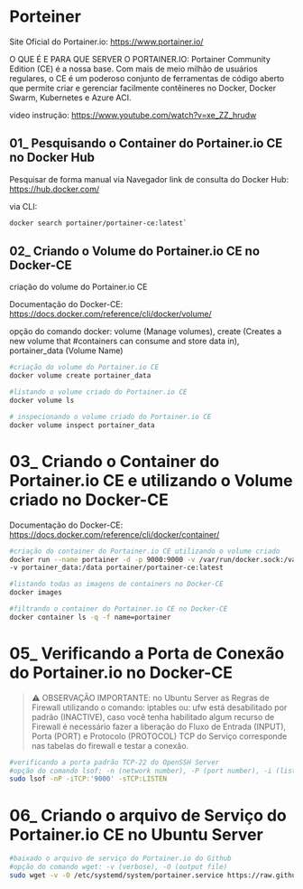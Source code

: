 # Porteiner


Site Oficial do Portainer.io: https://www.portainer.io/

O QUE É E PARA QUE SERVER O PORTAINER.IO: 
Portainer Community Edition (CE) é a nossa base. Com mais de meio milhão de usuários regulares, o CE é um poderoso conjunto de ferramentas de código aberto que permite criar e gerenciar facilmente contêineres no Docker, Docker Swarm, Kubernetes e Azure ACI.

video instrução: https://www.youtube.com/watch?v=xe_ZZ_hrudw

## 01_ Pesquisando o Container do Portainer.io CE no Docker Hub


Pesquisar de forma manual via Navegador link de consulta do Docker Hub: https://hub.docker.com/

via CLI: 
```bash 
docker search portainer/portainer-ce:latest`
```

## 02_ Criando o Volume do Portainer.io CE no Docker-CE
criação do volume do Portainer.io CE

Documentação do Docker-CE: https://docs.docker.com/reference/cli/docker/volume/

opção do comando docker:
 volume (Manage volumes),
  create (Creates a new volume that 
#containers can consume and store data in), portainer_data (Volume Name)

```bash 
#criação do volume do Portainer.io CE
docker volume create portainer_data

#listando o volume criado do Portainer.io CE
docker volume ls

# inspecionando o volume criado do Portainer.io CE
docker volume inspect portainer_data
```
# 03_ Criando o Container do Portainer.io CE e utilizando o Volume criado no Docker-CE

Documentação do Docker-CE: https://docs.docker.com/reference/cli/docker/container/
```bash
#criação do container do Portainer.io CE utilizando o volume criado
docker run --name portainer -d -p 9000:9000 -v /var/run/docker.sock:/var/run/docker.sock \
-v portainer_data:/data portainer/portainer-ce:latest

#listando todas as imagens de containers no Docker-CE
docker images

#filtrando o container do Portainer.io CE no Docker-CE
docker container ls -q -f name=portainer
```
# 05_ Verificando a Porta de Conexão do Portainer.io no Docker-CE
> ⚠ OBSERVAÇÃO IMPORTANTE: no Ubuntu Server as Regras de Firewall utilizando o comando: iptables ou: ufw está desabilitado por padrão (INACTIVE), caso você tenha habilitado algum recurso de Firewall é necessário fazer a liberação do Fluxo de Entrada (INPUT), Porta (PORT) e Protocolo (PROTOCOL) TCP do Serviço corresponde nas tabelas do firewall e testar a conexão.

```bash
#verificando a porta padrão TCP-22 do OpenSSH Server
#opção do comando lsof: -n (network number), -P (port number), -i (list IP Address), -s (alone directs)
sudo lsof -nP -iTCP:'9000' -sTCP:LISTEN
```

# 06_ Criando o arquivo de Serviço do Portainer.io CE no Ubuntu Server
```bash
#baixado o arquivo de serviço do Portainer.io do Github
#opção do comando wget: -v (verbose), -O (output file)
sudo wget -v -O /etc/systemd/system/portainer.service https://raw.githubusercontent.com/vaamonde/ubuntu-2404/main/conf/portainer.service
